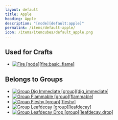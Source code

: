 ```yaml
---
layout: default
title: Apple
heading: Apple
description: "[node][default:apple]"
permalink: /items/default-apple/
icon: /items/itemcubes/default_apple.png
---
```



## Used for Crafts

<ul class="list-items">
    <li><a href="{{site.baseurl}}/items/fire-basic-flame/"><img src="{{site.baseurl}}/assets/img/items/itemcubes/fire_basic_flame.png" data-toggle="tooltip" title="Fire [node][fire:basic_flame]"></a></li>
</ul>


## Belongs to Groups

<ul class="list-items">
    <li><a href="{{site.baseurl}}/items/group-dig-immediate/"><img src="{{site.baseurl}}/assets/img/items/itemcubes/bones_bones.png" data-toggle="tooltip" title="Group Dig Immediate [group][dig_immediate]"></a></li>
    <li><a href="{{site.baseurl}}/items/group-flammable/"><img src="{{site.baseurl}}/assets/img/items/itemcubes/default_leaves.png" data-toggle="tooltip" title="Group Flammable [group][flammable]"></a></li>
    <li><a href="{{site.baseurl}}/items/group-fleshy/"><img src="{{site.baseurl}}/assets/img/items/itemcubes/default_apple.png" data-toggle="tooltip" title="Group Fleshy [group][fleshy]"></a></li>
    <li><a href="{{site.baseurl}}/items/group-leafdecay/"><img src="{{site.baseurl}}/assets/img/items/itemcubes/default_leaves.png" data-toggle="tooltip" title="Group Leafdecay [group][leafdecay]"></a></li>
    <li><a href="{{site.baseurl}}/items/group-leafdecay-drop/"><img src="{{site.baseurl}}/assets/img/items/itemcubes/default_apple.png" data-toggle="tooltip" title="Group Leafdecay Drop [group][leafdecay_drop]"></a></li>
</ul>
